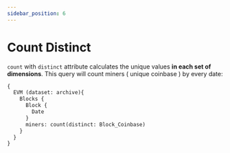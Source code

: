 ```yaml
---
sidebar_position: 6
---
```


#  Count Distinct

 ```count``` with ```distinct``` attribute calculates the unique values **in each set of dimensions**.
This query will count miners ( unique coinbase ) by every date:


```graphql
{
  EVM (dataset: archive){
    Blocks {
      Block {
        Date
      }
      miners: count(distinct: Block_Coinbase)
    }
  }
}
```



